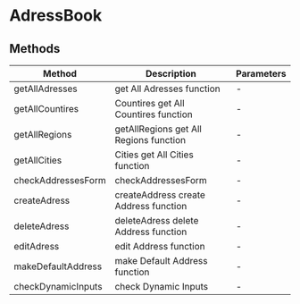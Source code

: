 # AdressBook

## Methods

<!-- @vuese:AdressBook:methods:start -->
|Method|Description|Parameters|
|---|---|---|
|getAllAdresses|get All Adresses function|-|
|getAllCountires|Countires get All Countires function|-|
|getAllRegions|getAllRegions get All Regions function|-|
|getAllCities|Cities get All Cities function|-|
|checkAddressesForm|checkAddressesForm|-|
|createAdress|createAddress create Address function|-|
|deleteAdress|deleteAdress delete Address function|-|
|editAdress|edit Address function|-|
|makeDefaultAddress|make Default Address function|-|
|checkDynamicInputs|check Dynamic Inputs|-|

<!-- @vuese:AdressBook:methods:end -->


